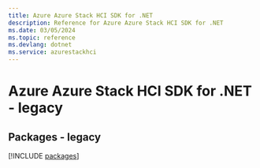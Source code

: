 ```yaml
---
title: Azure Azure Stack HCI SDK for .NET
description: Reference for Azure Azure Stack HCI SDK for .NET
ms.date: 03/05/2024
ms.topic: reference
ms.devlang: dotnet
ms.service: azurestackhci
---
```

# Azure Azure Stack HCI SDK for .NET - legacy
## Packages - legacy
[!INCLUDE [packages](azure-stack-hci-index.md)]
